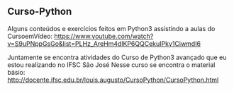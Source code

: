## Curso-Python
Alguns conteúdos e exercícios feitos em Python3 assistindo a aulas do CursoemVídeo: https://www.youtube.com/watch?v=S9uPNppGsGo&list=PLHz_AreHm4dlKP6QQCekuIPky1CiwmdI6

Juntamente se encontra atividades do Curso de Python3 avançado que eu estou realizando no IFSC São José Nesse curso se encontra o material básio: http://docente.ifsc.edu.br/louis.augusto/CursoPython/CursoPython.html